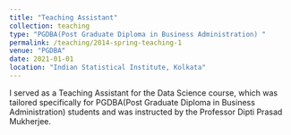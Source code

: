 ```yaml
---
title: "Teaching Assistant"
collection: teaching
type: "PGDBA(Post Graduate Diploma in Business Administration) "
permalink: /teaching/2014-spring-teaching-1
venue: "PGDBA"
date: 2021-01-01
location: "Indian Statistical Institute, Kolkata"
---
```


I served as a Teaching Assistant for the Data Science course, which was tailored specifically for PGDBA(Post Graduate Diploma in Business Administration) students and was instructed by the Professor Dipti Prasad Mukherjee.


<!---

Heading 1
======

Heading 2
======

Heading 3
======
--->
